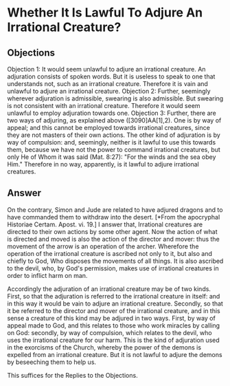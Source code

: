 # Whether It Is Lawful To Adjure An Irrational Creature?
## Objections
Objection 1: It would seem unlawful to adjure an irrational creature. An adjuration consists of spoken words. But it is useless to speak to one that understands not, such as an irrational creature. Therefore it is vain and unlawful to adjure an irrational creature.
Objection 2: Further, seemingly wherever adjuration is admissible, swearing is also admissible. But swearing is not consistent with an irrational creature. Therefore it would seem unlawful to employ adjuration towards one.
Objection 3: Further, there are two ways of adjuring, as explained above ([3090]AA[1],2). One is by way of appeal; and this cannot be employed towards irrational creatures, since they are not masters of their own actions. The other kind of adjuration is by way of compulsion: and, seemingly, neither is it lawful to use this towards them, because we have not the power to command irrational creatures, but only He of Whom it was said (Mat. 8:27): "For the winds and the sea obey Him." Therefore in no way, apparently, is it lawful to adjure irrational creatures.
## Answer
On the contrary, Simon and Jude are related to have adjured dragons and to have commanded them to withdraw into the desert. [*From the apocryphal Historiae Certam. Apost. vi. 19.]
I answer that, Irrational creatures are directed to their own actions by some other agent. Now the action of what is directed and moved is also the action of the director and mover: thus the movement of the arrow is an operation of the archer. Wherefore the operation of the irrational creature is ascribed not only to it, but also and chiefly to God, Who disposes the movements of all things. It is also ascribed to the devil, who, by God's permission, makes use of irrational creatures in order to inflict harm on man.

Accordingly the adjuration of an irrational creature may be of two kinds. First, so that the adjuration is referred to the irrational creature in itself: and in this way it would be vain to adjure an irrational creature. Secondly, so that it be referred to the director and mover of the irrational creature, and in this sense a creature of this kind may be adjured in two ways. First, by way of appeal made to God, and this relates to those who work miracles by calling on God: secondly, by way of compulsion, which relates to the devil, who uses the irrational creature for our harm. This is the kind of adjuration used in the exorcisms of the Church, whereby the power of the demons is expelled from an irrational creature. But it is not lawful to adjure the demons by beseeching them to help us.

This suffices for the Replies to the Objections.